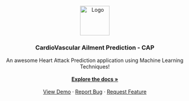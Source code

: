 <div id="top"></div>

<!-- PROJECT LOGO -->
<br />
<div align="center">
  <a href="https://github.com/othneildrew/Best-README-Template">
    <img src="https://miro.medium.com/max/604/1*6WGnPZ5lkiT2QgK-JP1DFw.png" alt="Logo" height="80">
  </a>

  <h3 align="center">CardioVascular Ailment Prediction - CAP</h3>

  <p align="center">
    An awesome Heart Attack Prediction application using Machine Learning Techniques!
    <br />
    <br />
    <a href="https://drive.google.com/file/d/1vKl6QniQEvveoZ0M93NccAAaVvo8Bpme/view?usp=sharing"><strong>Explore the docs »</strong></a>
    <br />
    <br />
    <a href="https://mycap.herokuapp.com/">View Demo</a>
    ·
    <a href="https://github.com/skshamagarwal/CAP/issues/issues">Report Bug</a>
    ·
    <a href="https://github.com/skshamagarwal/CAP/issues">Request Feature</a>
  </p>
</div>
